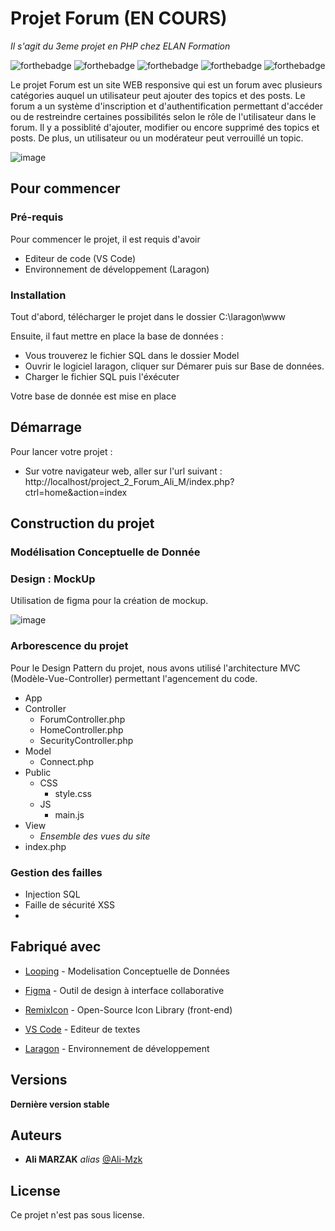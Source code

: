 # Projet Forum (EN COURS)
_Il s'agit du 3eme projet en PHP chez ELAN Formation_

![forthebadge](https://forthebadge.com/images/badges/made-with-php.svg)
![forthebadge](https://forthebadge.com/images/badges/uses-html.svg)
![forthebadge](https://forthebadge.com/images/badges/uses-css.svg)
![forthebadge](https://forthebadge.com/images/badges/uses-js.svg)
![forthebadge](https://forthebadge.com/images/badges/uses-git.svg)


Le projet Forum est un site WEB responsive qui est un forum avec plusieurs catégories auquel un utilisateur peut ajouter des topics et des posts. Le forum a un système d'inscription et d'authentification permettant d'accéder ou de restreindre certaines possibilités selon le rôle de l'utilisateur dans le forum.
Il y a possiblité d'ajouter, modifier ou encore supprimé des topics et posts. De plus, un utilisateur ou un modérateur peut verrouillé un topic.


![image](https://github.com/Mzk-Ali/Project_2_FORUM_Ali_M/assets/161448982/69640a2b-e779-4100-a943-56f7d16394d4)



## Pour commencer


### Pré-requis

Pour commencer le projet, il est requis d'avoir

- Editeur de code (VS Code)
- Environnement de développement (Laragon)

### Installation

Tout d'abord, télécharger le projet dans le dossier C:\laragon\www

Ensuite, il faut mettre en place la base de données :
- Vous trouverez le fichier SQL dans le dossier Model
- Ouvrir le logiciel laragon, cliquer sur Démarer puis sur Base de données.
- Charger le fichier SQL puis l'éxécuter

Votre base de donnée est mise en place

## Démarrage

Pour lancer votre projet :
- Sur votre navigateur web, aller sur l'url suivant : http://localhost/project_2_Forum_Ali_M/index.php?ctrl=home&action=index

## Construction du projet

### Modélisation Conceptuelle de Donnée




### Design : MockUp

Utilisation de figma pour la création de mockup.


![image](https://github.com/Mzk-Ali/Project_2_FORUM_Ali_M/assets/161448982/64474ced-9988-4621-8e2e-ce61af619ef3)


### Arborescence du projet

Pour le Design Pattern du projet, nous avons utilisé l'architecture MVC (Modèle-Vue-Controller) permettant l'agencement du code.

- App
- Controller
  - ForumController.php
  - HomeController.php
  - SecurityController.php
- Model
  - Connect.php
- Public
  - CSS
    - style.css
  - JS
    - main.js
- View
  - _Ensemble des vues du site_
- index.php

### Gestion des failles

- Injection SQL
- Faille de sécurité XSS
- 

## Fabriqué avec

* [Looping](https://www.looping-mcd.fr/) - Modelisation Conceptuelle de Données
* [Figma](https://www.figma.com/fr-fr/) - Outil de design à interface collaborative

* [RemixIcon](https://remixicon.com/) - Open-Source Icon Library (front-end)
* [VS Code](https://code.visualstudio.com/) - Editeur de textes
* [Laragon](https://laragon.org/index.html) - Environnement de développement


## Versions

**Dernière version stable**

## Auteurs

* **Ali MARZAK** _alias_ [@Ali-Mzk](https://github.com/Mzk-Ali)

## License

Ce projet n'est pas sous license.
